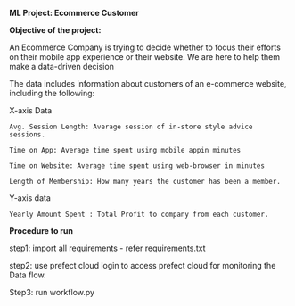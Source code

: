 **ML Project: Ecommerce Customer**

**Objective of the project:**

An Ecommerce Company is trying to decide whether to focus their efforts on their mobile app experience or their website.
We are here to help them make a data-driven decision

The data includes information about customers of an e-commerce website, including the following:

X-axis Data

    Avg. Session Length: Average session of in-store style advice sessions.
    
    Time on App: Average time spent using mobile appin minutes
    
    Time on Website: Average time spent using web-browser in minutes
    
    Length of Membership: How many years the customer has been a member.
    
Y-axis data

    Yearly Amount Spent : Total Profit to company from each customer.

**Procedure to run**

step1: import all requirements - refer requirements.txt

step2: use prefect cloud login to access prefect cloud for monitoring the Data flow.

Step3: run workflow.py
